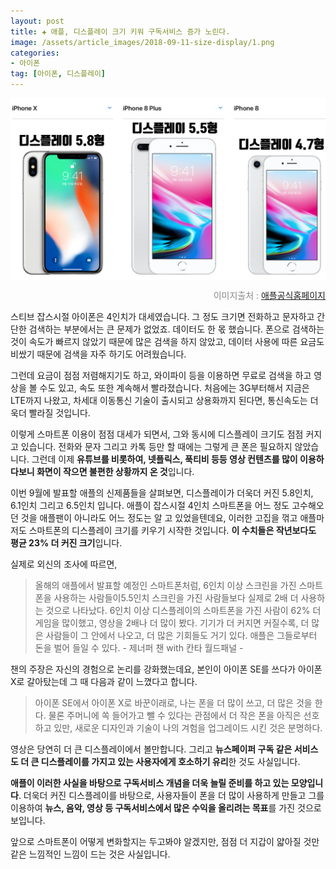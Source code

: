 ```yaml
---  
layout: post  
title: ✚ 애플, 디스플레이 크기 키워 구독서비스 증가 노린다.
image: /assets/article_images/2018-09-11-size-display/1.png
categories:
- 아이폰
tag: [아이폰, 디스플레이]
---  
```


<div class="markdown-image">
<img src="/assets/article_images/2018-09-11-size-display/1.png" alt="" align="middle"/><p style="text-align:right;  color:#878787"> 이미지출처 : <a href="https://www.apple.com/kr/iphone/compare/"> 애플공식홈페이지 </a></p> </div>
<p class="drop-korean">
스티브 잡스시절 아이폰은 4인치가 대세였습니다. 그 정도 크기면 전화하고 문자하고 간단한 검색하는 부분에서는 큰 문제가 없었죠. 데이터도 한 몫 했습니다. 폰으로 검색하는 것이 속도가 빠르지 않았기 때문에 많은 검색을 하지 않았고, 데이터 사용에 따른 요금도 비쌌기 때문에 검색을 자주 하기도 어려웠습니다.
</p>

그런데 요금이 점점 저렴해지기도 하고, 와이파이 등을 이용하면 무료로 검색을 하고 영상을 볼 수도 있고, 속도 또한 계속해서 빨라졌습니다. 처음에는 3G부터해서 지금은 LTE까지 나왔고, 차세대 이동통신 기술이 출시되고 상용화까지 된다면, 통신속도는 더욱더 빨라질 것입니다.

이렇게 스마트폰 이용이 점점 대세가 되면서, 그와 동시에 디스플레이 크기도 점점 커지고 있습니다. 전화와 문자 그리고 카톡 등만 할 때에는 그렇게 큰 폰은 필요하지 않았습니다. 그런데 이제 **유튜브를 비롯하여, 넷플릭스, 푹티비 등등 영상 컨텐츠를 많이 이용하다보니 화면이 작으면 불편한 상황까지 온 것**입니다.

이번 9월에 발표할 애플의 신제품들을 살펴보면, 디스플레이가 더욱더 커진 5.8인치, 6.1인치 그리고 6.5인치 입니다. 애플이 잡스시절 4인치 스마트폰을 어느 정도 고수해오던 것을 애플팬이 아니라도 어느 정도는 알 고 있었을텐데요, 이러한 고집을 꺾고 애플마저도 스마트폰의 디스플레이 크기를 키우기 시작한 것입니다. **이 수치들은 작년보다도 평균 23% 더 커진 크기**입니다.

실제로 외신의 조사에 따르면,
> 올해의 애플에서 발표할 예정인 스마트폰처럼, 6인치 이상 스크린을 가진 스마트폰을 사용하는 사람들이5.5인치 스크린을 가진 사람들보다 실제로 2배 더 사용하는 것으로 나타났다.
> 6인치 이상 디스플레이의 스마트폰을 가진 사람이 62% 더 게임을 많이했고, 영상을 2배나 더 많이 봤다.
> 기기가 더 커지면 커질수록, 더 많은 사람들이 그 안에서 나오고, 더 많은 기회들도 거기 있다. 애플은 그들로부터 돈을 벌어 들일 수 있다.  - 제너퍼 챈 with 칸타 월드패널 -

챈의 주장은 자신의 경험으로 논리를 강화했는데요, 본인이 아이폰 SE를 쓰다가 아이폰 X로 갈아탔는데 그 때 다음과 같이 느꼈다고 합니다.
> 아이폰 SE에서 아이폰 X로 바꾼이래로, 나는 폰을 더 많이 쓰고, 더 많은 것을 한다. 물론 주머니에 쏙 들어가고 뺄 수 있다는 관점에서 더 작은 폰을 아직은 선호하고 있만, 새로운 디자인과 기술이 나의 겨험을 업그레이드 시킨 것은 분명하다.

영상은 당연히 더 큰 디스플레이에서 볼만합니다. 그리고 **뉴스페이퍼 구독 같은 서비스도 더 큰 디스플레이를 가지고 있는 사용자에게 호소하기 유리**한 것도 사실입니다.

**애플이 이러한 사실을 바탕으로 구독서비스 개념을 더욱 늘릴 준비를 하고 있는 모양입니다**. 더욱더 커진 디스플레이를 바탕으로, 사용자들이 폰을 더 많이 사용하게 만들고 그를 이용하여 **뉴스, 음악, 영상 등 구독서비스에서 많은 수익을 올리려는 목표**를 가진 것으로 보입니다.

앞으로 스마트폰이 어떻게 변화할지는 두고봐야 알겠지만, 점점 더 지갑이 얇아질 것만 같은 느낌적인 느낌이 드는 것은 사실입니다.
